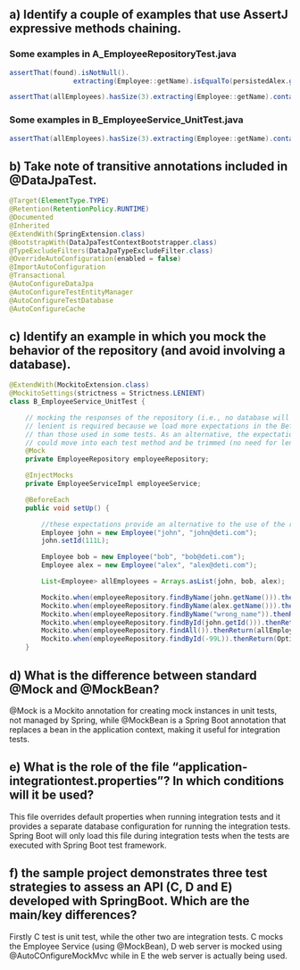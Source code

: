 ## a) Identify a couple of examples that use AssertJ expressive methods chaining.

### Some examples in A_EmployeeRepositoryTest.java

```java
assertThat(found).isNotNull().
                extracting(Employee::getName).isEqualTo(persistedAlex.getName());
```

```java
assertThat(allEmployees).hasSize(3).extracting(Employee::getName).containsOnly(alex.getName(), ron.getName(), bob.getName());
```

### Some examples in B_EmployeeService_UnitTest.java

```java
assertThat(allEmployees).hasSize(3).extracting(Employee::getName).contains(alex.getName(), john.getName(), bob.getName());
```

## b) Take note of transitive annotations included in @DataJpaTest.

```java
@Target(ElementType.TYPE)
@Retention(RetentionPolicy.RUNTIME)
@Documented
@Inherited
@ExtendWith(SpringExtension.class)
@BootstrapWith(DataJpaTestContextBootstrapper.class)
@TypeExcludeFilters(DataJpaTypeExcludeFilter.class)
@OverrideAutoConfiguration(enabled = false)
@ImportAutoConfiguration
@Transactional
@AutoConfigureDataJpa
@AutoConfigureTestEntityManager
@AutoConfigureTestDatabase
@AutoConfigureCache
```

## c) Identify an example in which you mock the behavior of the repository (and avoid involving a database).

```java
@ExtendWith(MockitoExtension.class)
@MockitoSettings(strictness = Strictness.LENIENT)
class B_EmployeeService_UnitTest {

    // mocking the responses of the repository (i.e., no database will be used)
    // lenient is required because we load more expectations in the BeforeEach
    // than those used in some tests. As an alternative, the expectations
    // could move into each test method and be trimmed (no need for lenient then)
    @Mock
    private EmployeeRepository employeeRepository;

    @InjectMocks
    private EmployeeServiceImpl employeeService;

    @BeforeEach
    public void setUp() {

        //these expectations provide an alternative to the use of the repository
        Employee john = new Employee("john", "john@deti.com");
        john.setId(111L);

        Employee bob = new Employee("bob", "bob@deti.com");
        Employee alex = new Employee("alex", "alex@deti.com");

        List<Employee> allEmployees = Arrays.asList(john, bob, alex);

        Mockito.when(employeeRepository.findByName(john.getName())).thenReturn(john);
        Mockito.when(employeeRepository.findByName(alex.getName())).thenReturn(alex);
        Mockito.when(employeeRepository.findByName("wrong_name")).thenReturn(null);
        Mockito.when(employeeRepository.findById(john.getId())).thenReturn(Optional.of(john));
        Mockito.when(employeeRepository.findAll()).thenReturn(allEmployees);
        Mockito.when(employeeRepository.findById(-99L)).thenReturn(Optional.empty());
    }
```

## d) What is the difference between standard @Mock and @MockBean?

@Mock is a Mockito annotation for creating mock instances in unit tests, not managed by Spring, while @MockBean is a Spring Boot annotation that replaces a bean in the application context, making it useful for integration tests.

## e) What is the role of the file “application-integrationtest.properties”? In which conditions will it be used?

This file overrides default properties when running integration tests and it provides a separate database configuration for running the integration tests. Spring Boot will only load this file during integration tests when the tests are executed with Spring Boot test framework.

## f) the sample project demonstrates three test strategies to assess an API (C, D and E) developed with SpringBoot. Which are the main/key differences?

Firstly C test is unit test, while the other two are integration tests. C mocks the Employee Service (using @MockBean), D web server is mocked using @AutoCOnfigureMockMvc while in E the web server is actually being used.
